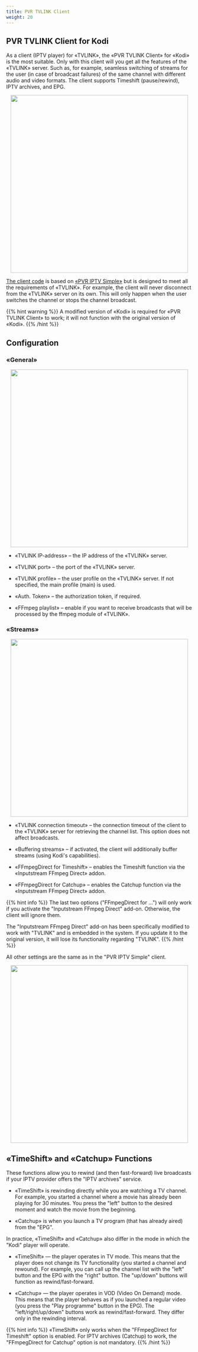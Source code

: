 ```yaml
---
title: PVR TVLINK Client
weight: 20
---
```


## PVR TVLINK Client for Kodi

As a client (IPTV player) for «TVLINK», the «PVR TVLINK Client» for «Kodi» is the most suitable.
Only with this client will you get all the features of the «TVLINK» server.
Such as, for example, seamless switching of streams for the user (in case of broadcast failures) of the same channel with different audio and video formats.
The client supports Timeshift (pause/rewind), IPTV archives, and EPG.

<p align="center">
  <a href="/tvlink/pvr-client/01.png"><img src="/tvlink/pvr-client/01.png" width="480"/></a>
</p>

<a target='_blank' href="https://github.com/AlexELEC/pvr.tvlink">The client code</a> is based on <a target='_blank' href="https://github.com/kodi-pvr/pvr.iptvsimple">«PVR IPTV Simple»</a>
but is designed to meet all the requirements of «TVLINK».
For example, the client will never disconnect from the «TVLINK» server on its own.
This will only happen when the user switches the channel or stops the channel broadcast.

{{% hint warning %}}
A modified version of «Kodi» is required for «PVR TVLINK Client» to work; it will not function with the original version of «Kodi».
{{% /hint %}}

## Configuration

### «General»

<p align="center">
  <a href="/tvlink/pvr-client/02.png"><img src="/tvlink/pvr-client/02.png" width="480"/></a>
</p>

+ «TVLINK IP-address» – the IP address of the «TVLINK» server.
+ «TVLINK port» – the port of the «TVLINK» server.
+ «TVLINK profile» – the user profile on the «TVLINK» server. If not specified, the main profile (main) is used.
+ «Auth. Token» – the authorization token, if required.

+ «FFmpeg playlist» – enable if you want to receive broadcasts that will be processed by the ffmpeg module of «TVLINK».

### «Streams»

<p align="center">
  <a href="/tvlink/pvr-client/03.png"><img src="/tvlink/pvr-client/03.png" width="480"/></a>
</p>

+ «TVLINK connection timeout» – the connection timeout of the client to the «TVLINK» server for retrieving the channel list. This option does not affect broadcasts.

+ «Buffering streams» – if activated, the client will additionally buffer streams (using Kodi's capabilities).

+ «FFmpegDirect for Timeshift» – enables the Timeshift function via the «Inputstream FFmpeg Direct» addon.

+ «FFmpegDirect for Catchup» – enables the Catchup function via the «Inputstream FFmpeg Direct» addon.

{{% hint info %}}
The last two options ("FFmpegDirect for ...") will only work if you activate the "Inputstream FFmpeg Direct" add-on. Otherwise, the client will ignore them.

The "Inputstream FFmpeg Direct" add-on has been specifically modified to work with "TVLINK" and is embedded in the system.
If you update it to the original version, it will lose its functionality regarding "TVLINK".
{{% /hint %}}

All other settings are the same as in the "PVR IPTV Simple" client.

<p align="center">
  <a href="/tvlink/pvr-client/04.png"><img src="/tvlink/pvr-client/04.png" width="480"/></a>
</p>

## «TimeShift» and «Catchup» Functions

These functions allow you to rewind (and then fast-forward) live broadcasts if your IPTV provider offers the "IPTV archives" service.

+ «TimeShift» is rewinding directly while you are watching a TV channel. For example, you started a channel where a movie has already been playing for 30 minutes.
You press the "left" button to the desired moment and watch the movie from the beginning.

+ «Catchup» is when you launch a TV program (that has already aired) from the "EPG".

In practice, «TimeShift» and «Catchup» also differ in the mode in which the "Kodi" player will operate.

+ «TimeShift» — the player operates in TV mode. This means that the player does not change its TV functionality (you started a channel and rewound).
For example, you can call up the channel list with the "left" button and the EPG with the "right" button. The "up/down" buttons will function as rewind/fast-forward.

+ «Catchup» — the player operates in VOD (Video On Demand) mode. This means that the player behaves as if you launched a regular video (you press the "Play programme" button in the EPG).
The "left/right/up/down" buttons work as rewind/fast-forward. They differ only in the rewinding interval.

{{% hint info %}}
«TimeShift» only works when the "FFmpegDirect for Timeshift" option is enabled. For IPTV archives (Catchup) to work, the "FFmpegDirect for Catchup" option is not mandatory.
{{% /hint %}}
